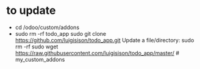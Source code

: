 # to update
* cd /odoo/custom/addons
* sudo rm -rf todo_app
sudo git clone https://github.com/luigisison/todo_app.git
Update a file/directory: sudo rm -rf
sudo wget https://raw.githubusercontent.com/luigisison/todo_app/master/ # my_custom_addons
